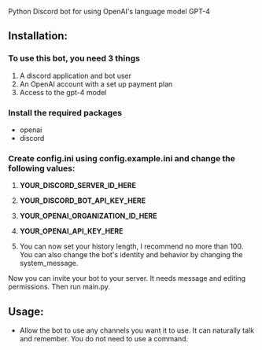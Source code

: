 Python Discord bot for using OpenAI's language model GPT-4

## Installation:

### To use this bot, you need 3 things

1. A discord application and bot user
2. An OpenAI account with a set up payment plan
3. Access to the gpt-4 model

### Install the required packages

- openai
- discord

### Create config.ini using config.example.ini and change the following values:

1. **YOUR_DISCORD_SERVER_ID_HERE**

2. **YOUR_DISCORD_BOT_API_KEY_HERE**

3. **YOUR_OPENAI_ORGANIZATION_ID_HERE**

4. **YOUR_OPENAI_API_KEY_HERE**

5. You can now set your history length, I recommend no more than 100. You can also change the bot's identity and behavior by changing the system_message.

Now you can invite your bot to your server. It needs message and editing permissions.
Then run main.py.

## Usage:

- Allow the bot to use any channels you want it to use. It can naturally talk and remember. You do not need to use a command.
